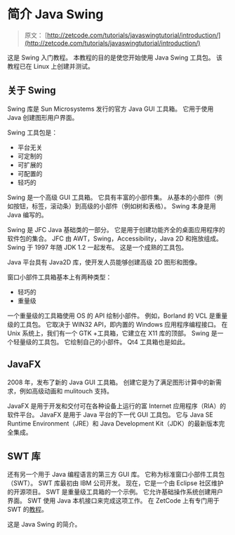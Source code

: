 # 简介 Java Swing

> 原文： [http://zetcode.com/tutorials/javaswingtutorial/introduction/](http://zetcode.com/tutorials/javaswingtutorial/introduction/)

这是 Swing 入门教程。 本教程的目的是使您开始使用 Java Swing 工具包。 该教程已在 Linux 上创建并测试。

## 关于 Swing

Swing 库是 Sun Microsystems 发行的官方 Java GUI 工具箱。 它用于使用 Java 创建图形用户界面。

Swing 工具包是：

*   平台无关
*   可定制的
*   可扩展的
*   可配置的
*   轻巧的

Swing 是一个高级 GUI 工具箱。 它具有丰富的小部件集。 从基本的小部件（例如按钮，标签，滚动条）到高级的小部件（例如树和表格）。 Swing 本身是用 Java 编写的。

Swing 是 JFC Java 基础类的一部分。 它是用于创建功能齐全的桌面应用程序的软件包的集合。 JFC 由 AWT，Swing，Accessibility，Java 2D 和拖放组成。 Swing 于 1997 年随 JDK 1.2 一起发布。 这是一个成熟的工具包。

Java 平台具有 Java2D 库，使开发人员能够创建高级 2D 图形和图像。

窗口小部件工具箱基本上有两种类型：

*   轻巧的
*   重量级

一个重量级的工具箱使用 OS 的 API 绘制小部件。 例如，Borland 的 VCL 是重量级的工具包。 它取决于 WIN32 API，即内置的 Windows 应用程序编程接口。 在 Unix 系统上，我们有一个 GTK +工具箱，它建立在 X11 库的顶部。 Swing 是一个轻量级的工具包。 它绘制自己的小部件。 Qt4 工具箱也是如此。

## JavaFX

2008 年，发布了新的 Java GUI 工具箱。 创建它是为了满足图形计算中的新需求，例如高级动画和 mulitouch 支持。

JavaFX 是用于开发和交付可在各种设备上运行的富 Internet 应用程序（RIA）的软件平台。 JavaFX 是用于 Java 平台的下一代 GUI 工具包。 它与 Java SE Runtime Environment（JRE）和 Java Development Kit（JDK）的最新版本完全集成。

## SWT 库

还有另一个用于 Java 编程语言的第三方 GUI 库。 它称为标准窗口小部件工具包（SWT）。 SWT 库最初由 IBM 公司开发。 现在，它是一个由 Eclipse 社区维护的开源项目。 SWT 是重量级工具箱的一个示例。 它允许基础操作系统创建用户界面。 SWT 使用 Java 本机接口来完成这项工作。 在 ZetCode 上有专门用于 SWT 的[教程](/gui/javaswt/)。

这是 Java Swing 的简介。